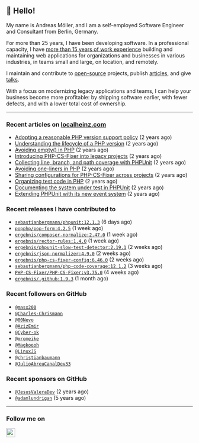 ## :wave: Hello!

My name is Andreas Möller, and I am a self-employed Software Engineer and Consultant from Berlin, Germany.

For more than 25 years, I have been developing software. In a professional capacity, I have [more than 15 years of work experience](https://localheinz.com/work-experience/) building and maintaining web applications for organizations and businesses in various industries, in teams small and large, on location, and remotely.

I maintain and contribute to [open-source](https://localheinz.com/open-source/) projects, publish [articles](https://localheinz.com/articles/), and give [talks](https://localheinz.com/talks).

With a focus on modernizing legacy applications and teams, I can help your business become more profitable: by shipping software earlier, with fewer defects, and with a lower total cost of ownership.

<hr>

### Recent articles on [localheinz.com](https://localheinz.com/articles/)

- [Adopting a reasonable PHP version support policy](https://localheinz.com/articles/2023/09/12/adopting-a-reasonable-php-version-support-policy/) (2 years ago)
- [Understanding the lifecycle of a PHP version](https://localheinz.com/articles/2023/07/16/understanding-the-lifecycle-of-a-php-version/) (2 years ago)
- [Avoiding empty() in PHP](https://localheinz.com/articles/2023/05/10/avoiding-empty-in-php/) (2 years ago)
- [Introducing PHP-CS-Fixer into legacy projects](https://localheinz.com/articles/2023/04/10/introducing-php-cs-fixer-into-legacy-projects/) (2 years ago)
- [Collecting line, branch, and path coverage with PHPUnit](https://localheinz.com/articles/2023/03/22/collecting-line-branch-and-path-coverage-with-phpunit/) (2 years ago)
- [Avoiding one-liners in PHP](https://localheinz.com/articles/2023/03/18/avoiding-one-liners-in-php/) (2 years ago)
- [Sharing configurations for PHP-CS-Fixer across projects](https://localheinz.com/articles/2023/03/10/sharing-configurations-for-php-cs-fixer-across-projects/) (2 years ago)
- [Organizing test code in PHP](https://localheinz.com/articles/2023/03/03/organizing-test-code-in-php/) (2 years ago)
- [Documenting the system under test in PHPUnit](https://localheinz.com/articles/2023/02/22/documenting-the-system-under-test-in-phpunit/) (2 years ago)
- [Extending PHPUnit with its new event system](https://localheinz.com/articles/2023/02/14/extending-phpunit-with-its-new-event-system/) (2 years ago)

### Recent releases I have contributed to

- [`sebastianbergmann/phpunit:12.1.3`](https://github.com/sebastianbergmann/phpunit/releases/tag/12.1.3) (6 days ago)
- [`popphp/pop-form:4.2.5`](https://github.com/popphp/pop-form/releases/tag/4.2.5) (1 week ago)
- [`ergebnis/composer-normalize:2.47.0`](https://github.com/ergebnis/composer-normalize/releases/tag/2.47.0) (1 week ago)
- [`ergebnis/rector-rules:1.4.0`](https://github.com/ergebnis/rector-rules/releases/tag/1.4.0) (1 week ago)
- [`ergebnis/phpunit-slow-test-detector:2.19.1`](https://github.com/ergebnis/phpunit-slow-test-detector/releases/tag/2.19.1) (2 weeks ago)
- [`ergebnis/json-normalizer:4.9.0`](https://github.com/ergebnis/json-normalizer/releases/tag/4.9.0) (2 weeks ago)
- [`ergebnis/php-cs-fixer-config:6.46.0`](https://github.com/ergebnis/php-cs-fixer-config/releases/tag/6.46.0) (2 weeks ago)
- [`sebastianbergmann/php-code-coverage:12.1.2`](https://github.com/sebastianbergmann/php-code-coverage/releases/tag/12.1.2) (3 weeks ago)
- [`PHP-CS-Fixer/PHP-CS-Fixer:v3.75.0`](https://github.com/PHP-CS-Fixer/PHP-CS-Fixer/releases/tag/v3.75.0) (4 weeks ago)
- [`ergebnis/.github:1.9.3`](https://github.com/ergebnis/.github/releases/tag/1.9.3) (1 month ago)

### Recent followers on GitHub

- [`@masx200`](https://github.com/masx200)
- [`@Charles-Chrismann`](https://github.com/Charles-Chrismann)
- [`@00Nevo`](https://github.com/00Nevo)
- [`@AzizEmir`](https://github.com/AzizEmir)
- [`@Cyber-ok`](https://github.com/Cyber-ok)
- [`@mromeike`](https://github.com/mromeike)
- [`@Magkoooh`](https://github.com/Magkoooh)
- [`@LinuxJS`](https://github.com/LinuxJS)
- [`@christianbaumann`](https://github.com/christianbaumann)
- [`@JulioAbreuCanalDev33`](https://github.com/JulioAbreuCanalDev33)

### Recent sponsors on GitHub

- [`@JesusValeraDev`](https://github.com/JesusValeraDev) (2 years ago)
- [`@adamlundrigan`](https://github.com/adamlundrigan) (5 years ago)

<hr>

### Follow me on

<p>
    <a target="_blank" href="https://twitter.com/intent/follow?screen_name=localheinz" title="Follow @localheinz on Twitter"><img src="https://cdn.jsdelivr.net/npm/simple-icons@3.9.0/icons/twitter.svg" width="24px" height="24px"></a>
</p>
